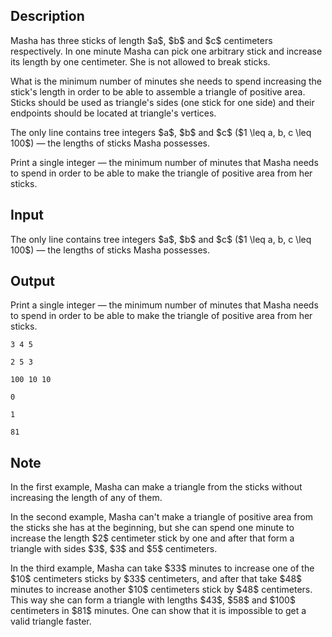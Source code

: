 ## Description

<div><p>Masha has three sticks of length $a$, $b$ and $c$ centimeters respectively. In one minute Masha can pick one arbitrary stick and increase its length by one centimeter. She is not allowed to break sticks.</p><p>What is the minimum number of minutes she needs to spend increasing the stick's length in order to be able to assemble a triangle of positive area. Sticks should be used as triangle's sides (one stick for one side) and their endpoints should be located at triangle's vertices.</p></div><div class="input-specification"><p>The only line contains tree integers $a$, $b$ and $c$ ($1 \leq a, b, c \leq 100$)&nbsp;— the lengths of sticks Masha possesses.</p></div><div class="output-specification"><p>Print a single integer&nbsp;— the minimum number of minutes that Masha needs to spend in order to be able to make the triangle of positive area from her sticks.</p></div>

## Input

<p>The only line contains tree integers $a$, $b$ and $c$ ($1 \leq a, b, c \leq 100$)&nbsp;— the lengths of sticks Masha possesses.</p>

## Output

<p>Print a single integer&nbsp;— the minimum number of minutes that Masha needs to spend in order to be able to make the triangle of positive area from her sticks.</p>





```input1
3 4 5

```




```input2
2 5 3

```




```input3
100 10 10

```




```output1
0

```




```output2
1

```




```output3
81

```



## Note

<p>In the first example, Masha can make a triangle from the sticks without increasing the length of any of them.</p><p>In the second example, Masha can't make a triangle of positive area from the sticks she has at the beginning, but she can spend one minute to increase the length $2$ centimeter stick by one and after that form a triangle with sides $3$, $3$ and $5$ centimeters.</p><p>In the third example, Masha can take $33$ minutes to increase one of the $10$ centimeters sticks by $33$ centimeters, and after that take $48$ minutes to increase another $10$ centimeters stick by $48$ centimeters. This way she can form a triangle with lengths $43$, $58$ and $100$ centimeters in $81$ minutes. One can show that it is impossible to get a valid triangle faster.</p>

